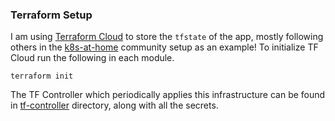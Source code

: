 ### Terraform Setup

I am using [Terraform Cloud](https://app.terraform.io/) to store the `tfstate` of the app, mostly following others in the [k8s-at-home](https://github.com/k8s-at-home) community setup as an example!
To initialize TF Cloud run the following in each module.

```
terraform init
```

The TF Controller which periodically applies this infrastructure can be found in [tf-controller](../../cluster/apps/flux-system/tf-controller/) directory, along with all the secrets.
